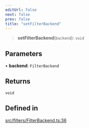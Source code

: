 ```yaml
---
editUrl: false
next: false
prev: false
title: "setFilterBackend"
---
```


> **setFilterBackend**(`backend`): `void`

## Parameters

• **backend**: `FilterBackend`

## Returns

`void`

## Defined in

[src/filters/FilterBackend.ts:36](https://github.com/fabricjs/fabric.js/blob/5c1240d8b4662e45868dd33f385f941de21c8e9c/src/filters/FilterBackend.ts#L36)
